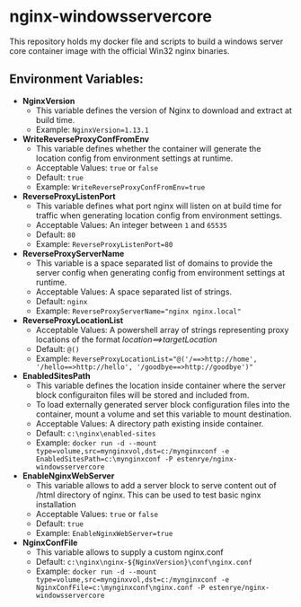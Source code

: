 # nginx-windowsservercore
This repository holds my docker file and scripts to build a windows server core container image with the official Win32 nginx binaries.

## Environment Variables:
* **NginxVersion**
    * This variable defines the version of Nginx to download and extract at build time.
    * Example: `NginxVersion=1.13.1`
* **WriteReverseProxyConfFromEnv**
    * This variable defines whether the container will generate the location config from environment settings at runtime.
    * Acceptable Values: `true` or `false`
    * Default: `true`
    * Example: `WriteReverseProxyConfFromEnv=true`
* **ReverseProxyListenPort**
    * This variable defines what port nginx will listen on at build time for traffic when generating location config from environment settings.
    * Acceptable Values: An integer between `1` and `65535`
    * Default: `80`
    * Example: `ReverseProxyListenPort=80`
* **ReverseProxyServerName**
    * This variable is a space separated list of domains to provide the server config when generating config from environment settings at runtime.
    * Acceptable Values: A space separated list of strings.
    * Default: `nginx`
    * Example: `ReverseProxyServerName="nginx nginx.local"`
* **ReverseProxyLocationList**
    * Acceptable Values: A powershell array of strings representing proxy locations of the format *location==>targetLocation*
    * Default: `@()`
    * Example: `ReverseProxyLocationList="@('/==>http://home', '/hello==>http://hello', '/goodbye==>http://goodbye')"`
* **EnabledSitesPath**
    * This variable defines the location inside container where the server block configuraiton files will be stored and included from.
    * To load externally generated server block configuration files into the container, mount a volume and set this variable to mount destination.
    * Acceptable Values: A directory path existing inside container.
	* Default: `c:\nginx\enabled-sites`
	* Example: `docker run -d --mount type=volume,src=mynginxvol,dst=c:/mynginxconf -e EnabledSitesPath=c:\mynginxconf -P estenrye/nginx-windowsservercore`	
* **EnableNginxWebServer**
    * This variable allows to add a server block to serve content out of /html directory of nginx. This can be used to test basic nginx installation
	* Acceptable Values: `true` or `false`
    * Default: `true`
    * Example: `EnableNginxWebServer=true`
* **NginxConfFile**
    * This variable allows to supply a custom nginx.conf
	* Default: `c:\nginx\nginx-${NginxVersion}\conf\nginx.conf`
	* Example: `docker run -d --mount type=volume,src=mynginxvol,dst=c:/mynginxconf -e NginxConfFile=c:\mynginxconf\nginx.conf -P estenrye/nginx-windowsservercore`